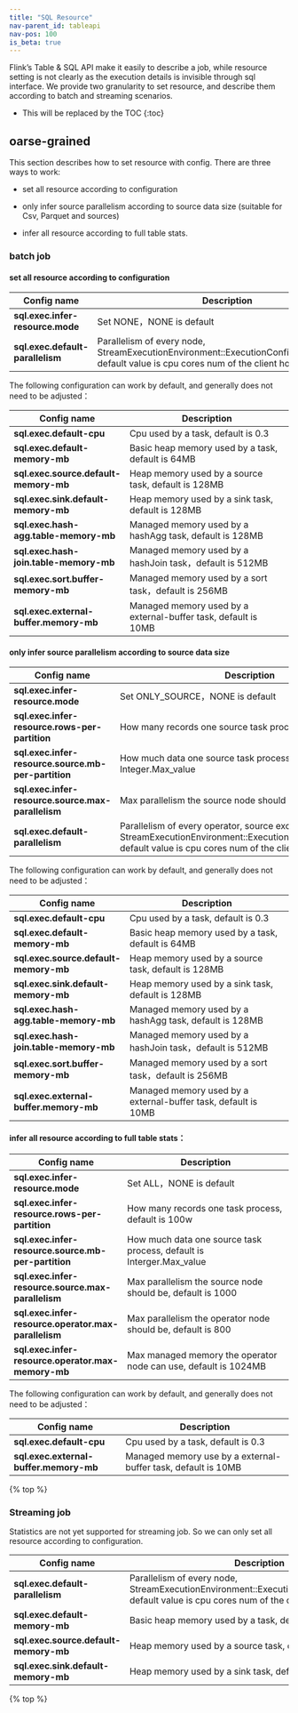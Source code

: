 ```yaml
---
title: "SQL Resource"
nav-parent_id: tableapi
nav-pos: 100
is_beta: true
---
```

<!--
Licensed to the Apache Software Foundation (ASF) under one
or more contributor license agreements.  See the NOTICE file
distributed with this work for additional information
regarding copyright ownership.  The ASF licenses this file
to you under the Apache License, Version 2.0 (the
"License"); you may not use this file except in compliance
with the License.  You may obtain a copy of the License at

  http://www.apache.org/licenses/LICENSE-2.0

Unless required by applicable law or agreed to in writing,
software distributed under the License is distributed on an
"AS IS" BASIS, WITHOUT WARRANTIES OR CONDITIONS OF ANY
KIND, either express or implied.  See the License for the
specific language governing permissions and limitations
under the License.
-->

   Flink’s Table & SQL API make it easily to describe a job, while resource setting is not clearly as
the execution details is invisible through sql interface. 
   We provide two granularity to set resource, and describe them according to batch and streaming scenarios.

* This will be replaced by the TOC
{:toc}

oarse-grained
---------------

This section describes how to set resource with config. There are three ways to work:

* set all resource according to configuration

* only infer source parallelism according to source data size (suitable for Csv, Parquet and sources)

* infer all resource according to full table stats.

### batch job

#### set all resource according to configuration

<table class="table table-bordered">
  <thead>
    <tr>
      <th class="text-left" style="width: 40%">Config name</th>
      <th class="text-center">Description</th>
    </tr>
  </thead>
  <tbody>
   <tr>
      <td><strong>sql.exec.infer-resource.mode</strong></td>
      <td>
        Set NONE，NONE is default
      </td>
   </tr>
   <tr>
      <td><strong>sql.exec.default-parallelism</strong></td>
      <td>Parallelism of every node, StreamExecutionEnvironment::ExecutionConfig::parallelism(its default value is cpu cores num of the client host) is default</td>
   </tr>
  </tbody>
</table>


The following configuration can work by default, and generally does not need to be adjusted：


<table class="table table-bordered">
  <thead>
    <tr>
      <th class="text-left" style="width: 40%">Config name</th>
      <th class="text-center">Description</th>
    </tr>
  </thead>
  <tbody>
   <tr>
      <td><strong>sql.exec.default-cpu</strong></td>
      <td>
        Cpu used by a task, default is 0.3
      </td>
   </tr>
   <tr>
      <td><strong>sql.exec.default-memory-mb</strong></td>
      <td>Basic heap memory used by a task, default is 64MB</td>
   </tr>
   
   <tr>
         <td><strong>sql.exec.source.default-memory-mb</strong></td>
         <td>Heap memory used by a source task, default is 128MB</td>
    </tr>
      
   <tr>
         <td><strong>sql.exec.sink.default-memory-mb</strong></td>
         <td>Heap memory used by a sink task, default is 128MB</td>
   </tr>
         
   <tr>
         <td><strong>sql.exec.hash-agg.table-memory-mb</strong></td>
         <td>Managed memory used by a hashAgg task, default is 128MB</td>
   </tr>
   
   <tr>
         <td><strong>sql.exec.hash-join.table-memory-mb</strong></td>
         <td>Managed memory used by a hashJoin task，default is 512MB</td>
   </tr>
         
   <tr>
         <td><strong>sql.exec.sort.buffer-memory-mb</strong></td>
         <td>Managed memory used by a sort task，default is 256MB</td>
   </tr>
            
   <tr>
        <td><strong>sql.exec.external-buffer.memory-mb</strong></td>
        <td>Managed memory used by a external-buffer task, default is 10MB</td>
   </tr>
  </tbody>
</table>


#### only infer source parallelism according to source data size

<table class="table table-bordered">
  <thead>
    <tr>
      <th class="text-left" style="width: 40%">Config name</th>
      <th class="text-center">Description</th>
    </tr>
  </thead>
  <tbody>
   <tr>
      <td><strong>sql.exec.infer-resource.mode</strong></td>
      <td>
        Set ONLY_SOURCE，NONE is default
      </td>
   </tr>
   <tr>
      <td><strong>sql.exec.infer-resource.rows-per-partition</strong></td>
         <td>
              How many records one source task process, default is 100w
         </td>
   </tr>
   <tr>
       <td><strong>sql.exec.infer-resource.source.mb-per-partition</strong></td>
       <td>How much data one source task process, default is Integer.Max_value</td>
   </tr>
   <tr>
       <td><strong>sql.exec.infer-resource.source.max-parallelism</strong></td>
       <td>Max parallelism the source node should be, default is 1000</td>
   </tr>
   <tr>
      <td><strong>sql.exec.default-parallelism</strong></td>
      <td>Parallelism of every operator, source excluded. StreamExecutionEnvironment::ExecutionConfig::parallelism(its default value is cpu cores num of the client host) is default</td>
   </tr>
      
  </tbody>
</table>


The following configuration can work by default, and generally does not need to be adjusted：

<table class="table table-bordered">
  <thead>
    <tr>
      <th class="text-left" style="width: 40%">Config name</th>
      <th class="text-center">Description</th>
    </tr>
  </thead>
  <tbody>
   <tr>
      <td><strong>sql.exec.default-cpu</strong></td>
      <td>
        Cpu used by a task, default is 0.3
      </td>
   </tr>
   <tr>
      <td><strong>sql.exec.default-memory-mb</strong></td>
      <td>Basic heap memory used by a task, default is 64MB</td>
   </tr>
   
   <tr>
         <td><strong>sql.exec.source.default-memory-mb</strong></td>
         <td>Heap memory used by a source task, default is 128MB</td>
    </tr>
      
   <tr>
         <td><strong>sql.exec.sink.default-memory-mb</strong></td>
         <td>Heap memory used by a sink task, default is 128MB</td>
   </tr>
         
   <tr>
         <td><strong>sql.exec.hash-agg.table-memory-mb</strong></td>
         <td>Managed memory used by a hashAgg task, default is 128MB</td>
   </tr>
   
   <tr>
         <td><strong>sql.exec.hash-join.table-memory-mb</strong></td>
         <td>Managed memory used by a hashJoin task，default is 512MB</td>
   </tr>
         
   <tr>
         <td><strong>sql.exec.sort.buffer-memory-mb</strong></td>
         <td>Managed memory used by a sort task，default is 256MB</td>
   </tr>
            
   <tr>
        <td><strong>sql.exec.external-buffer.memory-mb</strong></td>
        <td>Managed memory used by a external-buffer task, default is 10MB</td>
   </tr>
  </tbody>
</table>

#### infer all resource according to full table stats：

<table class="table table-bordered">
  <thead>
    <tr>
      <th class="text-left" style="width: 40%">Config name</th>
      <th class="text-center">Description</th>
    </tr>
  </thead>
  <tbody>
   <tr>
      <td><strong>sql.exec.infer-resource.mode</strong></td>
      <td>
        Set ALL，NONE is default
      </td>
   </tr>
   <tr>
      <td><strong>sql.exec.infer-resource.rows-per-partition</strong></td>
         <td>
              How many records one task process, default is 100w
         </td>
   </tr>
   <tr>
       <td><strong>sql.exec.infer-resource.source.mb-per-partition</strong></td>
       <td>How much data one source task process, default is Interger.Max_value</td>
   </tr>
   <tr>
       <td><strong>sql.exec.infer-resource.source.max-parallelism</strong></td>
       <td>Max parallelism the source node should be, default is 1000</td>
   </tr>
   <tr>
      <td><strong>sql.exec.infer-resource.operator.max-parallelism</strong></td>
      <td>Max parallelism the operator node should be, default is 800</td>
   </tr>
   <tr>
      <td><strong>sql.exec.infer-resource.operator.max-memory-mb</strong></td>
      <td>Max managed memory the operator node can use, default is 1024MB</td>
   </tr>
      
  </tbody>
</table>

The following configuration can work by default, and generally does not need to be adjusted：

<table class="table table-bordered">
  <thead>
    <tr>
      <th class="text-left" style="width: 40%">Config name</th>
      <th class="text-center">Description</th>
    </tr>
  </thead>
  <tbody>
   <tr>
      <td><strong>sql.exec.default-cpu</strong></td>
      <td>
        Cpu used by a task, default is 0.3
      </td>
   </tr>
   <tr>
      <td><strong>sql.exec.external-buffer.memory-mb</strong></td>
      <td>Managed memory use by a external-buffer task, default is 10MB</td>
   </tr>
  </tbody>
</table>
{% top %}

### Streaming job

Statistics are not yet supported for streaming job. So we can only set all resource according to configuration.

<table class="table table-bordered">
  <thead>
    <tr>
      <th class="text-left" style="width: 40%">Config name</th>
      <th class="text-center">Description</th>
    </tr>
  </thead>
  <tbody>
   <tr>
      <td><strong>sql.exec.default-parallelism</strong></td>
      <td>Parallelism of every node, StreamExecutionEnvironment::ExecutionConfig::parallelism(its default value is cpu cores num of the client host) is default</td>
   </tr>
   <tr>
      <td><strong>sql.exec.default-memory-mb</strong></td>
      <td>Basic heap memory used by a task, default is 64MB</td>
   </tr>
   <tr>
      <td><strong>sql.exec.source.default-memory-mb</strong></td>
      <td>Heap memory used by a source task, default is 128MB</td>
   </tr>
   <tr>
      <td><strong>sql.exec.sink.default-memory-mb</strong></td>
      <td>Heap memory used by a sink task, default is 128MB</td>
   </tr>
  </tbody>
</table>

{% top %}




